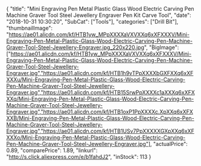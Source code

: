{
	"title": "Mini Engraving Pen Metal Plastic Glass Wood Electric Carving Pen Machine Graver Tool Steel Jewellery Engraver Pen Kit Carve Tool",
	"date": "2018-10-31 10:30:20",
	"SubCat": ["Tools"],
	"categories": ["Drill Bit"],
	"thumbnailImage": "https://ae01.alicdn.com/kf/HTB1yw_MPpXXXXaVXVXXq6xXFXXXV/Mini-Engraving-Pen-Metal-Plastic-Glass-Wood-Electric-Carving-Pen-Machine-Graver-Tool-Steel-Jewellery-Engraver.jpg_220x220.jpg",
	"BigImage": ["https://ae01.alicdn.com/kf/HTB1yw_MPpXXXXaVXVXXq6xXFXXXV/Mini-Engraving-Pen-Metal-Plastic-Glass-Wood-Electric-Carving-Pen-Machine-Graver-Tool-Steel-Jewellery-Engraver.jpg","https://ae01.alicdn.com/kf/HTB1h9vTPpXXXXbGXFXXq6xXFXXXu/Mini-Engraving-Pen-Metal-Plastic-Glass-Wood-Electric-Carving-Pen-Machine-Graver-Tool-Steel-Jewellery-Engraver.jpg","https://ae01.alicdn.com/kf/HTB15SrwPpXXXXc1aXXXq6xXFXXXq/Mini-Engraving-Pen-Metal-Plastic-Glass-Wood-Electric-Carving-Pen-Machine-Graver-Tool-Steel-Jewellery-Engraver.jpg","https://ae01.alicdn.com/kf/HTB1oxP1PpXXXXc.XpXXq6xXFXXXB/Mini-Engraving-Pen-Metal-Plastic-Glass-Wood-Electric-Carving-Pen-Machine-Graver-Tool-Steel-Jewellery-Engraver.jpg","https://ae01.alicdn.com/kf/HTB1USv7PpXXXXXGXpXXq6xXFXXXo/Mini-Engraving-Pen-Metal-Plastic-Glass-Wood-Electric-Carving-Pen-Machine-Graver-Tool-Steel-Jewellery-Engraver.jpg"],
	"actualPrice": 0.89,
	"comparePrice": 1.89,
	"linkurl": "http://s.click.aliexpress.com/e/b1fahdJ2",
	"inStock": 113
}
